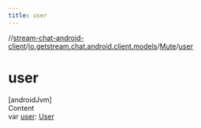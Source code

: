 ```yaml
---
title: user
---
```

//[stream-chat-android-client](../../../index.md)/[io.getstream.chat.android.client.models](../index.md)/[Mute](index.md)/[user](user.md)



# user  
[androidJvm]  
Content  
var [user](user.md): [User](../User/index.md)  



